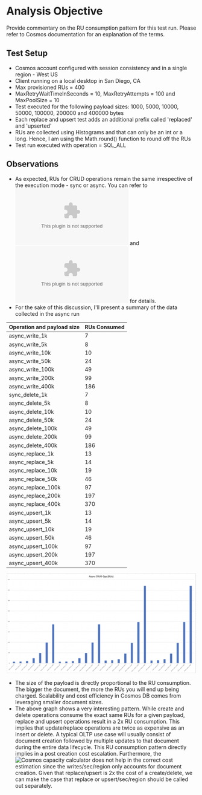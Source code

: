 # Analysis Objective
Provide commentary on the RU consumption pattern for this test run. Please refer to Cosmos documentation for an explanation of the terms.

## Test Setup
- Cosmos account configured with session consistency and in a single region - West US
- Client running on a local desktop in San Diego, CA
- Max provisioned RUs = 400
- MaxRetryWaitTimeInSeconds = 10, MaxRetryAttempts = 100 and MaxPoolSize = 10
- Test executed for the following payload sizes: 1000, 5000, 10000, 50000, 100000, 200000 and 400000 bytes
- Each replace and upsert test adds an additional prefix called 'replaced' and 'upserted'
- RUs are collected using Histograms and that can only be an int or a long. Hence, I am using the Math.round() function to round off the RUs
- Test run executed with operation = SQL_ALL 

## Observations
- As expected, RUs for CRUD operations remain the same irrespective of the execution mode - sync or async. You can refer to ![sync CRUD operation stats](Sync%20CRUD%20ops.xlsx) and ![async CRUD operation stats](Async%20CRUD%20Ops.xlsx) for details.
- For the sake of this discussion, I'll present a summary of the data collected in the async run

| Operation and payload size | RUs Consumed |
| --- | --- |
| async_write_1k | 7 |
| async_write_5k |	8 |
| async_write_10k |	10 |
| async_write_50k |	24 |
| async_write_100k | 49 |
| async_write_200k | 99 |
| async_write_400k | 186 |
| sync_delete_1k | 7 |
| async_delete_5k | 8 |
| async_delete_10k | 10 |
| async_delete_50k | 24 |
| async_delete_100k | 49 |
| async_delete_200k | 99 |
| async_delete_400k | 186 |
| async_replace_1k | 13 |
| async_replace_5k | 14 |
| async_replace_10k | 19 |
| async_replace_50k | 46 |
| async_replace_100k | 97 |
| async_replace_200k | 197 |
| async_replace_400k | 370 |
| async_upsert_1k | 13 |
| async_upsert_5k | 14 |
| async_upsert_10k | 19 |
| async_upsert_50k | 46 |
| async_upsert_100k | 97 |
| async_upsert_200k	| 197 |
| async_upsert_400k | 370 |

![CRUD operations RU consumption](Async%20CRUD%20op%20RUs.png)

- The size of the payload is directly proportional to the RU consumption. The bigger the document, the more the RUs you will end up being charged. Scalability and cost efficiency in Cosmos DB comes from leveraging smaller document sizes. 
- The above graph shows a very interesting pattern. While create and delete operations consume the exact same RUs for a given payload, replace and upsert operations result in a 2x RU consumption. This implies that update/replace operations are twice as expensive as an insert or delete. A typical OLTP use case will usually consist of document creation followed by multiple updates to that document during the entire data lifecycle. This RU consumption pattern directly implies in a post creation cost escalation.
Furthermore, the ![Cosmos capacity calculator](https://cosmos.azure.com/capacitycalculator/) does not help in the correct cost estimation since the writes/sec/region only accounts for document creation. Given that replace/upsert is 2x the cost of a create/delete, we can make the case that replace or upsert/sec/region should be called out separately.

 
        



     




